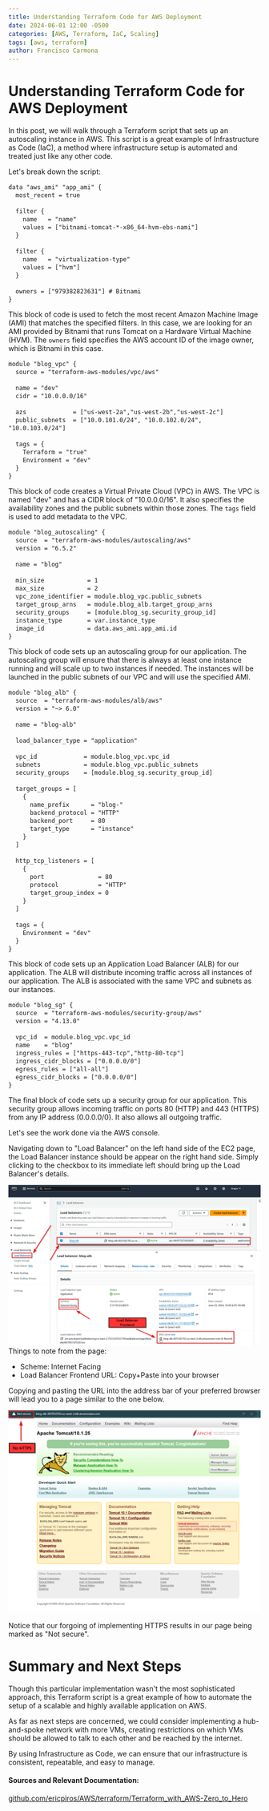 ```yaml
---
title: Understanding Terraform Code for AWS Deployment
date: 2024-06-01 12:00 -0500
categories: [AWS, Terraform, IaC, Scaling]
tags: [aws, terraform]
author: Francisco Carmona
---
```


# Understanding Terraform Code for AWS Deployment

In this post, we will walk through a Terraform script that sets up an autoscaling instance in AWS. This script is a great example of Infrastructure as Code (IaC), a method where infrastructure setup is automated and treated just like any other code.

Let's break down the script:

```hcl
data "aws_ami" "app_ami" {
  most_recent = true

  filter {
    name   = "name"
    values = ["bitnami-tomcat-*-x86_64-hvm-ebs-nami"]
  }

  filter {
    name   = "virtualization-type"
    values = ["hvm"]
  }

  owners = ["979382823631"] # Bitnami
}
```
This block of code is used to fetch the most recent Amazon Machine Image (AMI) that matches the specified filters. In this case, we are looking for an AMI provided by Bitnami that runs Tomcat on a Hardware Virtual Machine (HVM). The `owners` field specifies the AWS account ID of the image owner, which is Bitnami in this case.

```hcl
module "blog_vpc" {
  source = "terraform-aws-modules/vpc/aws"

  name = "dev"
  cidr = "10.0.0.0/16"

  azs             = ["us-west-2a","us-west-2b","us-west-2c"]
  public_subnets  = ["10.0.101.0/24", "10.0.102.0/24", "10.0.103.0/24"]

  tags = {
    Terraform = "true"
    Environment = "dev"
  }
}
```
This block of code creates a Virtual Private Cloud (VPC) in AWS. The VPC is named "dev" and has a CIDR block of "10.0.0.0/16". It also specifies the availability zones and the public subnets within those zones. The `tags` field is used to add metadata to the VPC.

```hcl
module "blog_autoscaling" {
  source  = "terraform-aws-modules/autoscaling/aws"
  version = "6.5.2"

  name = "blog"

  min_size            = 1
  max_size            = 2
  vpc_zone_identifier = module.blog_vpc.public_subnets
  target_group_arns   = module.blog_alb.target_group_arns
  security_groups     = [module.blog_sg.security_group_id]
  instance_type       = var.instance_type
  image_id            = data.aws_ami.app_ami.id
}
```
This block of code sets up an autoscaling group for our application. The autoscaling group will ensure that there is always at least one instance running and will scale up to two instances if needed. The instances will be launched in the public subnets of our VPC and will use the specified AMI.

```hcl
module "blog_alb" {
  source  = "terraform-aws-modules/alb/aws"
  version = "~> 6.0"

  name = "blog-alb"

  load_balancer_type = "application"

  vpc_id             = module.blog_vpc.vpc_id
  subnets            = module.blog_vpc.public_subnets
  security_groups    = [module.blog_sg.security_group_id]

  target_groups = [
    {
      name_prefix      = "blog-"
      backend_protocol = "HTTP"
      backend_port     = 80
      target_type      = "instance"
    }
  ]

  http_tcp_listeners = [
    {
      port               = 80
      protocol           = "HTTP"
      target_group_index = 0
    }
  ]

  tags = {
    Environment = "dev"
  }
}
```
This block of code sets up an Application Load Balancer (ALB) for our application. The ALB will distribute incoming traffic across all instances of our application. The ALB is associated with the same VPC and subnets as our instances.

```hcl
module "blog_sg" {
  source  = "terraform-aws-modules/security-group/aws"
  version = "4.13.0"

  vpc_id  = module.blog_vpc.vpc_id
  name    = "blog"
  ingress_rules = ["https-443-tcp","http-80-tcp"]
  ingress_cidr_blocks = ["0.0.0.0/0"]
  egress_rules = ["all-all"]
  egress_cidr_blocks = ["0.0.0.0/0"]
}
```
The final block of code sets up a security group for our application. This security group allows incoming traffic on ports 80 (HTTP) and 443 (HTTPS) from any IP address (0.0.0.0/0). It also allows all outgoing traffic.

Let's see the work done via the AWS console.

Navigating down to "Load Balancer" on the left hand side of the EC2 page, the Load Balancer instance should be appear on the right hand side. Simply clicking to the checkbox to its immediate left should bring up the Load Balancer's details.

![load_balancer_details_page](..\assets\img\terraform\AWS_Load_Balancer_Details.png)
Things to note from the page:
* Scheme: Internet Facing
* Load Balancer Frontend URL: Copy+Paste into your browser

Copying and pasting the URL into the address bar of your preferred browser will lead you to a  page similar to the one below. 

![load_balancer_details_page](..\assets\img\terraform\Apache_Tomcat_Homepage.png)

Notice that our forgoing of implementing HTTPS results in our page being marked as "Not secure".

# Summary and Next Steps

Though this particular implementation wasn't the most sophisticated approach, this Terraform script is a great example of how to automate the setup of a scalable and highly available application on AWS. 

As far as next steps are concerned, we could consider implementing a hub-and-spoke network with more VMs, creating restrictions on which VMs should be allowed to talk to each other and be reached by the internet.

By using Infrastructure as Code, we can ensure that our infrastructure is consistent, repeatable, and easy to manage.

#### Sources and Relevant Documentation:  
[github.com/ericpiros/AWS/terraform/Terraform_with_AWS-Zero_to_Hero](https://github.com/ericpiros/AWS/tree/6357e427c9645f4a37972c76c0b3f7e3d7daba7a/terraform%2FTerraform_with_AWS-Zero_to_Hero%282020%29%2FSection_7%2Fmodules.md)